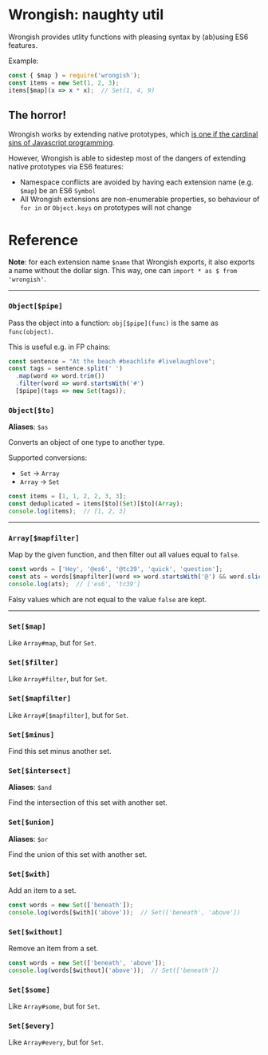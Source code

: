 
# Wrongish: naughty util

Wrongish provides utlity functions with pleasing syntax by (ab)using ES6 features.

Example:

```js
const { $map } = require('wrongish');
const items = new Set(1, 2, 3);
items[$map](x => x * x);  // Set(1, 4, 9)
```

## The horror!

Wrongish works by extending native prototypes, which [is one if the cardinal sins of Javascript programming](https://stackoverflow.com/questions/14034180/why-is-extending-native-objects-a-bad-practice).

However, Wrongish is able to sidestep most of the dangers of extending native prototypes via ES6 features:

- Namespace conflicts are avoided by having each extension name (e.g. `$map`) be an ES6 `Symbol`
- All Wrongish extensions are non-enumerable properties, so behaviour of `for in` or `Object.keys` on prototypes will not change

# Reference

**Note**: for each extension name `$name` that Wrongish exports, it also exports a name without the dollar sign.
This way, one can `import * as $ from 'wrongish'`.

***

### `Object[$pipe]`

Pass the object into a function: `obj[$pipe](func)` is the same as `func(object)`.

This is useful e.g. in FP chains:

```js
const sentence = "At the beach #beachlife #livelaughlove";
const tags = sentence.split(' ')
  .map(word => word.trim())
  .filter(word => word.startsWith('#')
  [$pipe](tags => new Set(tags));
```

### `Object[$to]`

**Aliases**: `$as`

Converts an object of one type to another type.

Supported conversions:
- `Set` -> `Array`
- `Array` -> `Set`

```js
const items = [1, 1, 2, 2, 3, 3];
const deduplicated = items[$to](Set)[$to](Array);
console.log(items);  // [1, 2, 3]
```

***

### `Array[$mapfilter]`

Map by the given function, and then filter out all values equal to `false`.

```js
const words = ['Hey', '@es6', '@tc39', 'quick', 'question'];
const ats = words[$mapfilter](word => word.startsWith('@') && word.slice(1));
console.log(ats);  // ['es6', 'tc39']
```

Falsy values which are not equal to the value `false` are kept.

***

### `Set[$map]`

Like `Array#map`, but for `Set`. 

### `Set[$filter]`

Like `Array#filter`, but for `Set`.

### `Set[$mapfilter]`

Like `Array#[$mapfilter]`, but for `Set`.

### `Set[$minus]`

Find this set minus another set.

### `Set[$intersect]`

**Aliases**: `$and`

Find the intersection of this set with another set.

### `Set[$union]`

**Aliases**: `$or`

Find the union of this set with another set.

### `Set[$with]`

Add an item to a set.

```js
const words = new Set(['beneath']);
console.log(words[$with]('above'));  // Set(['beneath', 'above'])
```

### `Set[$without]`

Remove an item from a set.

```js
const words = new Set(['beneath', 'above']);
console.log(words[$without]('above'));  // Set(['beneath'])
```

### `Set[$some]`

Like `Array#some`, but for `Set`.

### `Set[$every]`

Like `Array#every`, but for `Set`.
